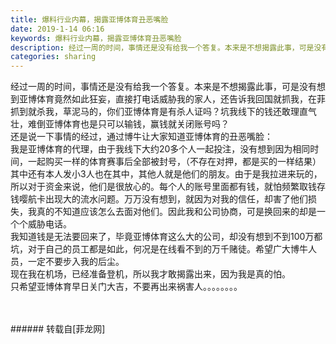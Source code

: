 ```yaml
---
title: 爆料行业内幕，揭露亚博体育丑恶嘴脸
date: 2019-1-14 06:16
keywords: 爆料行业内幕，揭露亚博体育丑恶嘴脸
description: 经过一周的时间，事情还是没有给我一个答复。本来是不想揭露此事，可是没有想到亚博体育竟然如此狂妄，直接打电话威胁我的家人，还告诉我回国就抓我，在菲抓到就杀我，草泥马的，你们亚博体育是有杀人证吗？坑我线下的钱还敢理直气壮，难倒亚博体育也是只可以输钱，赢钱就关闭账号吗？还是说一下事情的经过，通过博牛让大家知道亚博体育的丑恶嘴脸：我是亚博体育的代理，由于我线下大约20多个人一起投注，没有想到因为相同时间，一起购买一样的体育赛事后全部被封号，（不存在对押，都是买的一样结果）其中还有本人发小3人也在其中，其他人就是他们的朋友。由于是我拉进来玩的，所以对于资金来说，他们是很放心的。每个人的账号里面都有钱，就怕频繁取钱存钱嘤航卡出现大的流水问题。万万没有想到，就因为对我的信任，却害了他们损失，我真的不知道应该怎么去面对他们。因此我和公司协商，可是换回来的却是一个个威胁电话。我知道钱是无法要回来了，毕竟亚博体育这么大的公司，却没有想到不到100万都坑，对于自己的员工都是如此，何况是在线看不到的万千赌徒。希望广大博牛人员，一定不要步入我的后尘。现在我在机场，已经准备登机，所以我才敢揭露出来，因为我是真的怕。只希望亚博体育早日关门大吉，不要再出来祸害人。。。。。。。。
categories: sharing
---
```

<td class="t_f" id="postmessage_2685864">

经过一周的时间，事情还是没有给我一个答复。本来是不想揭露此事，可是没有想到亚博体育竟然如此狂妄，直接打电话威胁我的家人，还告诉我回国就抓我，在菲抓到就杀我，草泥马的，你们亚博体育是有杀人证吗？坑我线下的钱还敢理直气壮，难倒亚博体育也是只可以输钱，赢钱就关闭账号吗？<br/>
还是说一下事情的经过，通过博牛让大家知道亚博体育的丑恶嘴脸：<br/>
我是亚博体育的代理，由于我线下大约20多个人一起投注，没有想到因为相同时间，一起购买一样的体育赛事后全部被封号，（不存在对押，都是买的一样结果）其中还有本人发小3人也在其中，其他人就是他们的朋友。由于是我拉进来玩的，所以对于资金来说，他们是很放心的。每个人的账号里面都有钱，就怕频繁取钱存钱嘤航卡出现大的流水问题。万万没有想到，就因为对我的信任，却害了他们损失，我真的不知道应该怎么去面对他们。因此我和公司协商，可是换回来的却是一个个威胁电话。<br/>
我知道钱是无法要回来了，毕竟亚博体育这么大的公司，却没有想到不到100万都坑，对于自己的员工都是如此，何况是在线看不到的万千赌徒。希望广大博牛人员，一定不要步入我的后尘。<br/>
现在我在机场，已经准备登机，所以我才敢揭露出来，因为我是真的怕。<br/>
只希望亚博体育早日关门大吉，不要再出来祸害人。。。。。。。。<br/>
<br/>
<img alt="" border="0" class="zoom" data-cf-modified-67902051105c78539f9dcd67-="" file="http://www.flw.ph/data/appbyme/upload/image/201901/14/LCY3giNNzyRD.jpg" id="aimg_QX7Rr" lazyloadthumb="1" onclick="" onmouseover="" src="http://www.flw.ph/data/appbyme/upload/image/201901/14/LCY3giNNzyRD.jpg"/><br/>
<br/>
</td>
###### 转载自[菲龙网]